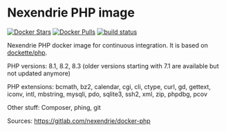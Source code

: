 Nexendrie PHP image
===================

[![Docker Stars](https://img.shields.io/docker/stars/nexendrie/php.svg?style=flat)](https://hub.docker.com/r/nexendrie/php/)
[![Docker Pulls](https://img.shields.io/docker/pulls/nexendrie/php.svg?style=flat)](https://hub.docker.com/r/nexendrie/php/)
[![build status](https://gitlab.com/nexendrie/docker-php/badges/master/pipeline.svg?ignore_skipped=true)](https://gitlab.com/nexendrie/docker-php/commits/master)

Nexendrie PHP docker image for continuous integration. It is based on [dockette/php](https://github.com/dockette/php).

PHP versions: 8.1, 8.2, 8.3 (older versions starting with 7.1 are available but not updated anymore)

PHP extensions: bcmath, bz2, calendar, cgi, cli, ctype, curl, gd, gettext, iconv, intl, mbstring, mysqli, pdo, sqlite3, ssh2, xml, zip, phpdbg, pcov

Other stuff: Composer, phing, git

Sources: https://gitlab.com/nexendrie/docker-php
